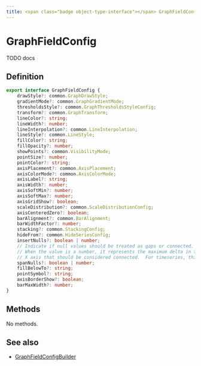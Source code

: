 ```yaml
---
title: <span class="badge object-type-interface"></span> GraphFieldConfig
---
```

# <span class="badge object-type-interface"></span> GraphFieldConfig

TODO docs

## Definition

```typescript
export interface GraphFieldConfig {
	drawStyle?: common.GraphDrawStyle;
	gradientMode?: common.GraphGradientMode;
	thresholdsStyle?: common.GraphThresholdsStyleConfig;
	transform?: common.GraphTransform;
	lineColor?: string;
	lineWidth?: number;
	lineInterpolation?: common.LineInterpolation;
	lineStyle?: common.LineStyle;
	fillColor?: string;
	fillOpacity?: number;
	showPoints?: common.VisibilityMode;
	pointSize?: number;
	pointColor?: string;
	axisPlacement?: common.AxisPlacement;
	axisColorMode?: common.AxisColorMode;
	axisLabel?: string;
	axisWidth?: number;
	axisSoftMin?: number;
	axisSoftMax?: number;
	axisGridShow?: boolean;
	scaleDistribution?: common.ScaleDistributionConfig;
	axisCenteredZero?: boolean;
	barAlignment?: common.BarAlignment;
	barWidthFactor?: number;
	stacking?: common.StackingConfig;
	hideFrom?: common.HideSeriesConfig;
	insertNulls?: boolean | number;
	// Indicate if null values should be treated as gaps or connected.
	// When the value is a number, it represents the maximum delta in the
	// X axis that should be considered connected.  For timeseries, this is milliseconds
	spanNulls?: boolean | number;
	fillBelowTo?: string;
	pointSymbol?: string;
	axisBorderShow?: boolean;
	barMaxWidth?: number;
}

```
## Methods

No methods.
## See also

 * <span class="badge builder"></span> [GraphFieldConfigBuilder](./builder-GraphFieldConfigBuilder.md)
